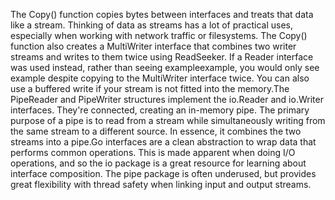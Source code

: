 The Copy() function copies bytes between interfaces and treats that data like a stream. Thinking of data as streams has a lot of practical uses, especially when working with network traffic or filesystems. The Copy() function also creates a MultiWriter interface that combines two writer streams and writes to them twice using ReadSeeker. If a Reader interface was used instead, rather than seeing exampleexample, you would only see example despite copying to the MultiWriter interface twice. You can also use a buffered write if your stream is not fitted into the memory.The PipeReader and PipeWriter structures implement the io.Reader and io.Writer interfaces. They're connected, creating an in-memory pipe. The primary purpose of a pipe is to read from a stream while simultaneously writing from the same stream to a different source. In essence, it combines the two streams into a pipe.Go interfaces are a clean abstraction to wrap data that performs common operations. This is made apparent when doing I/O operations, and so the io package is a great resource for learning about interface composition. The pipe package is often underused, but provides great flexibility with thread safety when linking input and output streams.